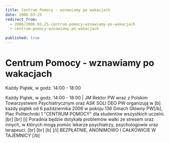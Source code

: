 ```yaml
---
title: Centrum Pomocy - wznawiamy po wakacjach
date: 2006-03-25
redirect_from: 
  - 2006/2006.03.25-centrum-pomocy-wznawiamy-po-wakacjach
  - centrum-pomocy-wznawiamy-po-wakacjach

published: true
---
```




# Centrum Pomocy - wznawiamy po wakacjach

<time>Każdy Piątek, w godz. 14:00 - 18:00</time>

Każdy Piątek, w godz. 14:00 - 18:00 | JM Rektor PW wraz z Polskim Towarzystwem Psychiatrycznym oraz ASK SOLI DEO PW organizują w [b] każdy piątek od 6 października 2006 w pokoju 136 Gmach Główny PW[/b], Plac Politechniki 1 "CENTRUM POMOCY" dla studentów wszystkich uczelni. [br] [br] [i] Poradnia będzie dotykała problemów walki ze stresem oraz innych, w których mogą pomóc lekarze psychiatrzy, psychologowie oraz  terapeuci. [br] [br] [b] [/i] BEZPŁATNIE, ANONIMOWO I CAŁKOWICIE W TAJEMNICY [/b]

<!--CONTENT FROM OLD SERVER (jos before 2013): Każdy Piątek, w godz. 14:00 - 18:00 | JM Rektor PW wraz z Polskim Towarzystwem Psychiatrycznym oraz ASK SOLI DEO PW organizują w [b] każdy piątek od 6 października 2006 w pokoju 136 Gmach Główny PW[/b], Plac Politechniki 1 "CENTRUM POMOCY" dla studentów wszystkich uczelni. [br] [br] [i] Poradnia będzie dotykała problemów walki ze stresem oraz innych, w których mogą pomóc lekarze psychiatrzy, psychologowie oraz  terapeuci. [br] [br] [b] [/i] BEZPŁATNIE, ANONIMOWO I CAŁKOWICIE W TAJEMNICY [/b]
-->

<!--{{json:{"created_date":"2006-03-25 22:40:41","publish_down":"0000-00-00 00:00:00","id":"322"}}}-->